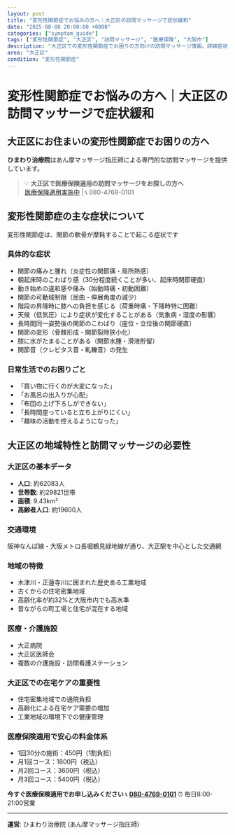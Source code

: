 ```yaml
---
layout: post
title: "変形性関節症でお悩みの方へ｜大正区の訪問マッサージで症状緩和"
date: "2025-08-08 20:00:00 +0000"
categories: ["symptom_guide"]
tags: ["変形性関節症", "大正区", "訪問マッサージ", "医療保険", "大阪市"]
description: "大正区での変形性関節症でお困りの方向けの訪問マッサージ情報。詳細症状・地域特性・医療保険適用について解説。"
area: "大正区"
condition: "変形性関節症"
---
```


# 変形性関節症でお悩みの方へ｜大正区の訪問マッサージで症状緩和

## 大正区にお住まいの変形性関節症でお困りの方へ

**ひまわり治療院**はあん摩マッサージ指圧師による専門的な訪問マッサージを提供しています。

> 💡 **大正区で医療保険適用の訪問マッサージをお探しの方へ**  
> [医療保険適用実施中](https://peraichi.com/landing_pages/view/himawari-massage/) | 📞 080-4769-0101

## 変形性関節症の主な症状について

変形性関節症は、関節の軟骨が摩耗することで起こる症状です

### 具体的な症状
- 関節の痛みと腫れ（炎症性の関節痛・局所熱感）
- 朝起床時のこわばり感（30分程度続くことが多い、起床時関節硬直）
- 動き始めの違和感や痛み（始動時痛・初動困難）
- 関節の可動域制限（屈曲・伸展角度の減少）
- 階段の昇降時に膝への負担を感じる（荷重時痛・下降時特に困難）
- 天候（低気圧）により症状が変化することがある（気象病・湿度の影響）
- 長時間同一姿勢後の関節のこわばり（座位・立位後の関節硬直）
- 関節の変形（骨棘形成・関節裂隙狭小化）
- 膝に水がたまることがある（関節水腫・滑液貯留）
- 関節音（クレピタス音・軋轢音）の発生

### 日常生活でのお困りごと
- 「買い物に行くのが大変になった」
- 「お風呂の出入りが心配」
- 「布団の上げ下ろしができない」
- 「長時間座っていると立ち上がりにくい」
- 「趣味の活動を控えるようになった」

## 大正区の地域特性と訪問マッサージの必要性

### 大正区の基本データ
- **人口**: 約62083人
- **世帯数**: 約29821世帯
- **面積**: 9.43km²
- **高齢者人口**: 約19600人

### 交通環境
阪神なんば線・大阪メトロ長堀鶴見緑地線が通り、大正駅を中心とした交通網

### 地域の特徴
- 木津川・正蓮寺川に囲まれた歴史ある工業地域
- 古くからの住宅密集地域
- 高齢化率が約32%と大阪市内でも高水準
- 昔ながらの町工場と住宅が混在する地域

### 医療・介護施設
- 大正病院
- 大正区医師会
- 複数の介護施設・訪問看護ステーション

### 大正区での在宅ケアの重要性
- 住宅密集地域での通院負担
- 高齢化による在宅ケア需要の増加
- 工業地域の環境下での健康管理

### 医療保険適用で安心の料金体系
- 1回30分の施術：450円（1割負担）
- 月1回コース：1800円（税込）
- 月2回コース：3600円（税込）
- 月3回コース：5400円（税込）

**今すぐ医療保険適用でお申し込みください**
📞 **[080-4769-0101](tel:080-4769-0101)**
⏰ 毎日8:00-21:00営業

---
**運営**: ひまわり治療院 (あん摩マッサージ指圧師)